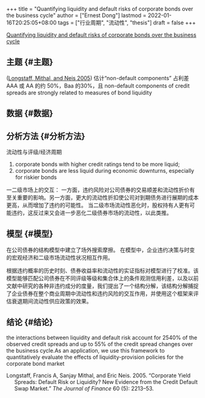 +++
title = "Quantifying liquidity and default risks of corporate bonds over the business cycle"
author = ["Ernest Dong"]
lastmod = 2022-01-16T20:25:05+08:00
tags = ["行业周期", "流动性", "thesis"]
draft = false
+++

[Quantifying liquidity and default risks of corporate bonds over the business cycle](https://www.nber.org/system/files/working%5Fpapers/w20638/w20638.pdf)


## 主题 {#主题}

(<a href="#citeproc_bib_item_1">Longstaff, Mithal, and Neis 2005</a>) 估计“non-default components” 占利差AAA 或 AA 的约 50%，Baa 的30%，且 non-default components of credit spreads are strongly related to measures of bond liquidity


## 数据 {#数据}


## 分析方法 {#分析方法}

流动性与评级/经济周期

1.  corporate bonds with higher credit ratings tend to be more liquid;
2.  corporate bonds are less liquid during economic downturns, especially for riskier bonds

一二级市场上的交互：
一方面，违约风险对公司债券的交易顺差和流动性折价有至关重要的影响。另一方面，更大的流动性折扣使公司对到期债务进行展期的成本更高，从而增加了违约的可能性。
当二级市场流动性恶化时，股权持有人更有可能违约，这反过来又会进一步恶化二级债券市场的流动性，以此类推。


## 模型 {#模型}

在公司债券的结构模型中建立了场外搜索摩擦。
在模型中，企业违约决策与时变的宏观经济和二级市场流动性状况相互作用。

根据违约概率的历史时刻、债券收益率和流动性的实证指标对模型进行了校准。该模型能够匹配公司债券在不同评级等级和集合体上的条件观测信用利差，以及以前文献中研究的各种非违约成分的度量，我们提出了一个结构分解，该结构分解捕捉了企业债券在整个商业周期中流动性和违约风险的交互作用，并使用这个框架来评估衰退期间流动性供应政策的效果。


## 结论 {#结论}

the interactions between liquidity and default risk account for 2540% of the observed credit spreads and up to 55% of the credit spread changes over the business cycle.As an application, we use this framework to quantitatively evaluate the effects of liquidity-provision policies for the corporate bond market

<style>.csl-entry{text-indent: -1.5em; margin-left: 1.5em;}</style><div class="csl-bib-body">
  <div class="csl-entry"><a id="citeproc_bib_item_1"></a>Longstaff, Francis A, Sanjay Mithal, and Eric Neis. 2005. “Corporate Yield Spreads: Default Risk or Liquidity? New Evidence from the Credit Default Swap Market.” <i>The Journal of Finance</i> 60 (5): 2213–53.</div>
</div>